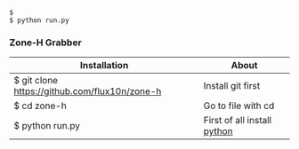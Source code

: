 

```

$ 
$ python run.py
```

### Zone-H Grabber

| Installation |  About   |
| ------ | ------ |
| $ git clone https://github.com/flux10n/zone-h | Install git first |
| $ cd zone-h | Go to file with cd |
| $ python run.py | First of all install [python](https://python.org) |
